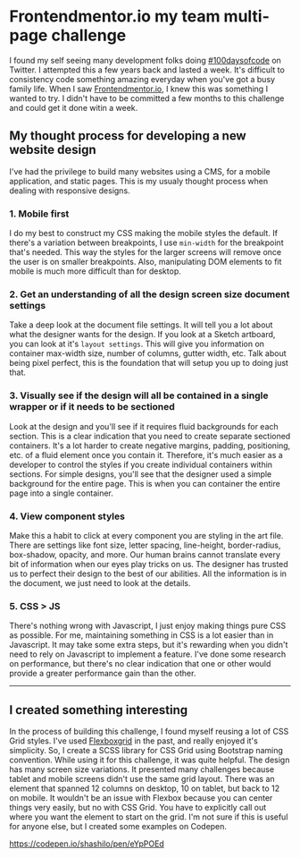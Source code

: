 # Frontendmentor.io my team multi-page challenge
I found my self seeing many development folks doing [#100daysofcode](https://twitter.com/search?q=%23100DaysOfCode&src=typeahead_click) on Twitter. I attempted this a few years back and lasted a week. It's difficult to consistency code something amazing everyday when you've got a busy family life. When I saw [Frontendmentor.io](https://www.frontendmentor.io/), I knew this was something I wanted to try. I didn't have to be committed a few months to this challenge and could get it done witin a week.

## My thought process for developing a new website design
I've had the privilege to build many websites using a CMS, for a mobile application, and static pages. This is my usualy thought process when dealing with responsive designs.

### 1. Mobile first
I do my best to construct my CSS making the mobile styles the default. If there's a variation between breakpoints, I use `min-width` for the breakpoint that's needed. This way the styles for the larger screens will remove once the user is on smaller breakpoints. Also, manipulating DOM elements to fit mobile is much more difficult than for desktop. 

### 2. Get an understanding of all the design screen size document settings
Take a deep look at the document file settings. It will tell you a lot about what the designer wants for the design. If you look at a Sketch artboard, you can look at it's `layout settings`. This will give you information on container max-width size, number of columns, gutter width, etc. Talk about being pixel perfect, this is the foundation that will setup you up to doing just that.

### 3. Visually see if the design will all be contained in a single wrapper or if it needs to be sectioned
Look at the design and you'll see if it requires fluid backgrounds for each section. This is a clear indication that you need to create separate sectioned containers. It's a lot harder to create negative margins, padding, positioning, etc. of a fluid element once you contain it. Therefore, it's much easier as a developer to control the styles if you create individual containers within sections. For simple designs, you'll see that the designer used a simple background for the entire page. This is when you can container the entire page into a single container.

### 4. View component styles
Make this a habit to click at every component you are styling in the art file. There are settings like font size, letter spacing, line-height, border-radius, box-shadow, opacity, and more. Our human brains cannot translate every bit of information when our eyes play tricks on us. The designer has trusted us to perfect their design to the best of our abilities. All the information is in the document, we just need to look at the details.

### 5. CSS > JS
There's nothing wrong with Javascript, I just enjoy making things pure CSS as possible. For me, maintaining something in CSS is a lot easier than in Javascript. It may take some extra steps, but it's rewarding when you didn't need to rely on Javascript to implement a feature. I've done some research on performance, but there's no clear indication that one or other would provide a greater performance gain than the other.

***

## I created something interesting
In the process of building this challenge, I found myself reusing a lot of CSS Grid styles. I've used [Flexboxgrid](http://flexboxgrid.com/) in the past, and really enjoyed it's simplicity. So, I create a SCSS library for CSS Grid using Bootstrap naming convention. While using it for this challenge, it was quite helpful. The design has many screen size variations. It presented many challenges because tablet and mobile screens didn't use the same grid layout. There was an element that spanned 12 columns on desktop, 10 on tablet, but back to 12 on mobile. It wouldn't be an issue with Flexbox because you can center things very easily, but no with CSS Grid. You have to explicitly call out where you want the element to start on the grid. I'm not sure if this is useful for anyone else, but I created some examples on Codepen.

https://codepen.io/shashilo/pen/eYpPOEd
